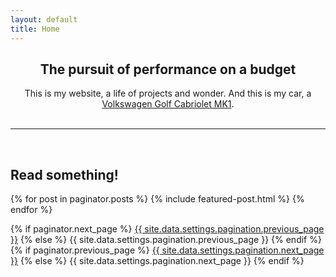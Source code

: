 ```yaml
---
layout: default
title: Home
---
```

<center><h2>The pursuit of performance on a budget</h2>
<p>
This is my website, a life of projects and wonder. And this is my car, a <a href="https://sudoyashi.com/dacabby">Volkswagen Golf Cabriolet MK1</a>.
<br>
<br>
</center>
<hr><br>
<h2>Read something!</h2>

{% for post in paginator.posts %}
  {% include featured-post.html %}
{% endfor %}

<!-- Pagination links -->
<div class="pagination">
  {% if paginator.next_page %}
    <a class="pagination-button pagination-active next" href="{{ site.github.url }}{{ paginator.next_page_path }}">{{ site.data.settings.pagination.previous_page }}</a>
  {% else %}
    <span class="pagination-button">{{ site.data.settings.pagination.previous_page }}</span>
  {% endif %}
  {% if paginator.previous_page %}
    <a class="pagination-button pagination-active" href="{{ site.baseurl }}{{ paginator.previous_page_path }}">{{ site.data.settings.pagination.next_page }}</a>
  {% else %}
    <span class="pagination-button">{{ site.data.settings.pagination.next_page }}</span>
  {% endif %}
</div>